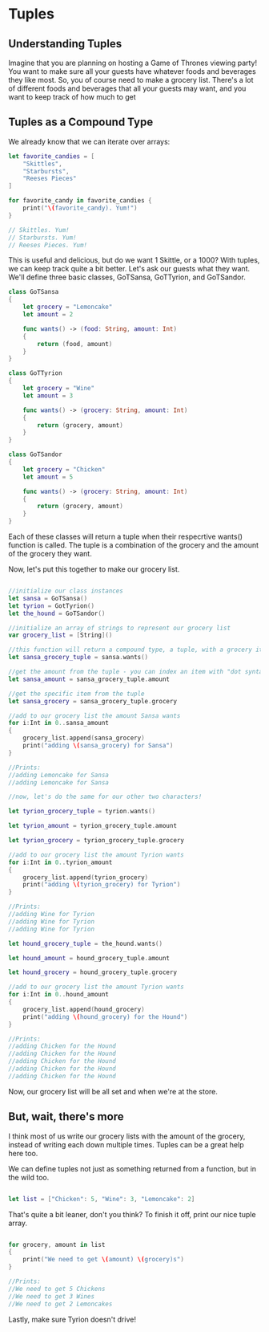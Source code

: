# Tuples 

## Understanding Tuples

Imagine that you are planning on hosting a Game of Thrones viewing party! You want to make sure all your guests have whatever foods and beverages they like most. So, you of course need to make a grocery list. There's a lot of different foods and beverages that all your guests may want, and you want to keep track of how much to get

## Tuples as a Compound Type

We already know that we can iterate over arrays:

```swift
let favorite_candies = [
    "Skittles",
    "Starbursts",
    "Reeses Pieces"
]

for favorite_candy in favorite_candies {
    print("\(favorite_candy). Yum!")
}

// Skittles. Yum!
// Starbursts. Yum!
// Reeses Pieces. Yum!
```

This is useful and delicious, but do we want 1 Skittle, or a 1000? With tuples, we can keep track quite a bit better. Let's ask our guests what they want. We'll define three basic classes, GoTSansa, GoTTyrion, and GoTSandor.

```swift
class GoTSansa
{
    let grocery = "Lemoncake"
    let amount = 2

    func wants() -> (food: String, amount: Int)
    {
        return (food, amount)
    }
}

class GoTTyrion
{
    let grocery = "Wine"
    let amount = 3

    func wants() -> (grocery: String, amount: Int)
    {
        return (grocery, amount)
    }
}

class GoTSandor
{
    let grocery = "Chicken"
    let amount = 5

    func wants() -> (grocery: String, amount: Int)
    {
        return (grocery, amount)
    }
}
```

Each of these classes will return a tuple when their respecrtive wants() function is called. The tuple is a combination of the grocery and the amount of the grocery they want.

Now, let's put this together to make our grocery list.

```swift

//initialize our class instances
let sansa = GoTSansa()
let tyrion = GotTyrion()
let the_hound = GoTSandor()

//initialize an array of strings to represent our grocery list
var grocery_list = [String]()

//this function will return a compound type, a tuple, with a grocery item and the amount of the item to get
let sansa_grocery_tuple = sansa.wants()

//get the amount from the tuple - you can index an item with "dot syntax" like so!
let sansa_amount = sansa_grocery_tuple.amount

//get the specific item from the tuple
let sansa_grocery = sansa_grocery_tuple.grocery

//add to our grocery list the amount Sansa wants
for i:Int in 0..sansa_amount
{
    grocery_list.append(sansa_grocery)
    print("adding \(sansa_grocery) for Sansa")
}

//Prints:
//adding Lemoncake for Sansa
//adding Lemoncake for Sansa

//now, let's do the same for our other two characters!

let tyrion_grocery_tuple = tyrion.wants()

let tyrion_amount = tyrion_grocery_tuple.amount

let tyrion_grocery = tyrion_grocery_tuple.grocery

//add to our grocery list the amount Tyrion wants
for i:Int in 0..tyrion_amount
{
    grocery_list.append(tyrion_grocery)
    print("adding \(tyrion_grocery) for Tyrion")
}

//Prints:
//adding Wine for Tyrion
//adding Wine for Tyrion
//adding Wine for Tyrion

let hound_grocery_tuple = the_hound.wants()

let hound_amount = hound_grocery_tuple.amount

let hound_grocery = hound_grocery_tuple.grocery

//add to our grocery list the amount Tyrion wants
for i:Int in 0..hound_amount
{
    grocery_list.append(hound_grocery)
    print("adding \(hound_grocery) for the Hound")
}

//Prints:
//adding Chicken for the Hound
//adding Chicken for the Hound
//adding Chicken for the Hound
//adding Chicken for the Hound
//adding Chicken for the Hound

```

Now, our grocery list will be all set and when we're at the store.

## But, wait, there's more

I think most of us write our grocery lists with the amount of the grocery, instead of writing each down multiple times. Tuples can be a great help here too.

We can define tuples not just as something returned from a function, but in the wild too.

```swift

let list = ["Chicken": 5, "Wine": 3, "Lemoncake": 2]

```

That's quite a bit leaner, don't you think? To finish it off, print our nice tuple array.

```swift

for grocery, amount in list
{
    print("We need to get \(amount) \(grocery)s")
}

//Prints:
//We need to get 5 Chickens
//We need to get 3 Wines
//We need to get 2 Lemoncakes

``` 

Lastly, make sure Tyrion doesn't drive!
